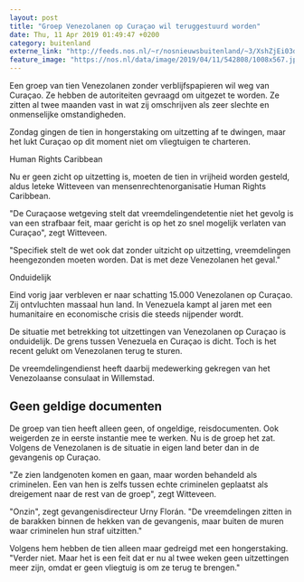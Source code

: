 ```yaml
---
layout: post
title: "Groep Venezolanen op Curaçao wil teruggestuurd worden"
date: Thu, 11 Apr 2019 01:49:47 +0200
category: buitenland
externe_link: "http://feeds.nos.nl/~r/nosnieuwsbuitenland/~3/XshZjEi03ds/2279924"
feature_image: "https://nos.nl/data/image/2019/04/11/542808/1008x567.jpg"
---
```


<p>Een groep van tien Venezolanen zonder verblijfspapieren wil weg van Curaçao. Ze hebben de autoriteiten gevraagd om uitgezet te worden. Ze zitten al twee maanden vast in wat zij omschrijven als zeer slechte en onmenselijke omstandigheden.</p>
<p>Zondag gingen de tien in hongerstaking om uitzetting af te dwingen, maar het lukt Curaçao op dit moment niet om vliegtuigen te charteren.</p>
<p>Human Rights Caribbean</p>
<p>Nu er geen zicht op uitzetting is, moeten de tien in vrijheid worden gesteld, aldus Ieteke Witteveen van mensenrechtenorganisatie Human Rights Caribbean.</p>
<p>"De Curaçaose wetgeving stelt dat vreemdelingendetentie niet het gevolg is van een strafbaar feit, maar gericht is op het zo snel mogelijk verlaten van Curaçao", zegt Witteveen.</p>
<p>"Specifiek stelt de wet ook dat zonder uitzicht op uitzetting, vreemdelingen heengezonden moeten worden. Dat is met deze Venezolanen het geval."</p>
<p>Onduidelijk</p>
<p>Eind vorig jaar verbleven er naar schatting 15.000 Venezolanen op Curaçao. Zij ontvluchten massaal hun land. In Venezuela kampt al jaren met een humanitaire en economische crisis die steeds nijpender wordt.</p>
<p>De situatie met betrekking tot uitzettingen van Venezolanen op Curaçao is onduidelijk. De grens tussen Venezuela en Curaçao is dicht. Toch is het recent gelukt om Venezolanen terug te sturen.</p>
<p>De vreemdelingendienst heeft daarbij medewerking gekregen van het Venezolaanse consulaat in Willemstad.</p>
<h2>Geen geldige documenten</h2>
<p>De groep van tien heeft alleen geen, of ongeldige, reisdocumenten. Ook weigerden ze in eerste instantie mee te werken. Nu is de groep het zat. Volgens de Venezolanen is de situatie in eigen land beter dan in de gevangenis op Curaçao.</p>
<p>"Ze zien landgenoten komen en gaan, maar worden behandeld als criminelen. Een van hen is zelfs tussen echte criminelen geplaatst als dreigement naar de rest van de groep", zegt Witteveen.</p>
<p>"Onzin", zegt gevangenisdirecteur Urny Florán. "De vreemdelingen zitten in de barakken binnen de hekken van de gevangenis, maar buiten de muren waar criminelen hun straf uitzitten."</p>
<p>Volgens hem hebben de tien alleen maar gedreigd met een hongerstaking. "Verder niet. Maar het is een feit dat er nu al twee weken geen uitzettingen meer zijn, omdat er geen vliegtuig is om ze terug te brengen."</p><img src="http://feeds.feedburner.com/~r/nosnieuwsbuitenland/~4/XshZjEi03ds" height="1" width="1" alt=""/>
